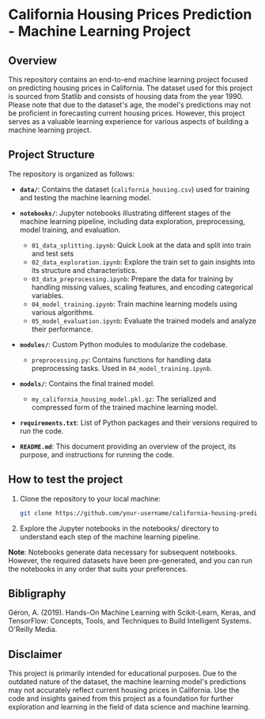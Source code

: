 # California Housing Prices Prediction - Machine Learning Project

## Overview

This repository contains an end-to-end machine learning project focused on predicting housing prices in California. The dataset used for this project is sourced from Statlib and consists of housing data from the year 1990. Please note that due to the dataset's age, the model's predictions may not be proficient in forecasting current housing prices. However, this project serves as a valuable learning experience for various aspects of building a machine learning project.

## Project Structure

The repository is organized as follows:

- **`data/`**: Contains the dataset (`california_housing.csv`) used for training and testing the machine learning model.
- **`notebooks/`**: Jupyter notebooks illustrating different stages of the machine learning pipeline, including data exploration, preprocessing, model training, and evaluation.
  - `01_data_splitting.ipynb`: Quick Look at the data and split into train and test sets
  - `02_data_exploration.ipynb`: Explore the train set to gain insights into its structure and characteristics.
  - `03_data_preprocessing.ipynb`: Prepare the data for training by handling missing values, scaling features, and encoding categorical variables.
  - `04_model_training.ipynb`: Train machine learning models using various algorithms.
  - `05_model_evaluation.ipynb`: Evaluate the trained models and analyze their performance.

- **`modules/`**: Custom Python modules to modularize the codebase.
  - `preprocessing.py`: Contains functions for handling data preprocessing tasks. Used in `04_model_training.ipynb`.

- **`models/`**: Contains the final trained model.
  - `my_california_housing_model.pkl.gz`: The serialized and compressed form of the trained machine learning model.

- **`requirements.txt`**: List of Python packages and their versions required to run the code.
- **`README.md`**: This document providing an overview of the project, its purpose, and instructions for running the code.

## How to test the project

1. Clone the repository to your local machine:

   ```bash
   git clone https://github.com/your-username/california-housing-prediction.git
   ```

2. Explore the Jupyter notebooks in the notebooks/ directory to understand each step of the machine learning pipeline.

**Note**: Notebooks generate data necessary for subsequent notebooks. However, the required datasets have been pre-generated, and you can run the notebooks in any order that suits your preferences.

## Bibligraphy

Géron, A. (2019). Hands-On Machine Learning with Scikit-Learn, Keras, and TensorFlow: Concepts, Tools, and Techniques to Build Intelligent Systems. O'Reilly Media.

## Disclaimer

This project is primarily intended for educational purposes. Due to the outdated nature of the dataset, the machine learning model's predictions may not accurately reflect current housing prices in California. Use the code and insights gained from this project as a foundation for further exploration and learning in the field of data science and machine learning.



